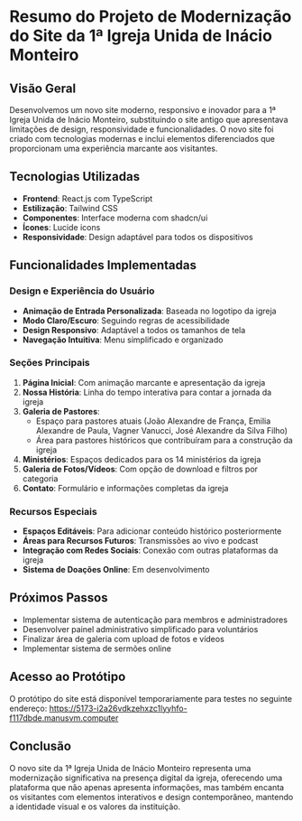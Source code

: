 # Resumo do Projeto de Modernização do Site da 1ª Igreja Unida de Inácio Monteiro

## Visão Geral
Desenvolvemos um novo site moderno, responsivo e inovador para a 1ª Igreja Unida de Inácio Monteiro, substituindo o site antigo que apresentava limitações de design, responsividade e funcionalidades. O novo site foi criado com tecnologias modernas e inclui elementos diferenciados que proporcionam uma experiência marcante aos visitantes.

## Tecnologias Utilizadas
- **Frontend**: React.js com TypeScript
- **Estilização**: Tailwind CSS
- **Componentes**: Interface moderna com shadcn/ui
- **Ícones**: Lucide icons
- **Responsividade**: Design adaptável para todos os dispositivos

## Funcionalidades Implementadas

### Design e Experiência do Usuário
- **Animação de Entrada Personalizada**: Baseada no logotipo da igreja
- **Modo Claro/Escuro**: Seguindo regras de acessibilidade
- **Design Responsivo**: Adaptável a todos os tamanhos de tela
- **Navegação Intuitiva**: Menu simplificado e organizado

### Seções Principais
1. **Página Inicial**: Com animação marcante e apresentação da igreja
2. **Nossa História**: Linha do tempo interativa para contar a jornada da igreja
3. **Galeria de Pastores**: 
   - Espaço para pastores atuais (João Alexandre de França, Emilia Alexandre de Paula, Vagner Vanucci, José Alexandre da Silva Filho)
   - Área para pastores históricos que contribuíram para a construção da igreja
4. **Ministérios**: Espaços dedicados para os 14 ministérios da igreja
5. **Galeria de Fotos/Vídeos**: Com opção de download e filtros por categoria
6. **Contato**: Formulário e informações completas da igreja

### Recursos Especiais
- **Espaços Editáveis**: Para adicionar conteúdo histórico posteriormente
- **Áreas para Recursos Futuros**: Transmissões ao vivo e podcast
- **Integração com Redes Sociais**: Conexão com outras plataformas da igreja
- **Sistema de Doações Online**: Em desenvolvimento

## Próximos Passos
- Implementar sistema de autenticação para membros e administradores
- Desenvolver painel administrativo simplificado para voluntários
- Finalizar área de galeria com upload de fotos e vídeos
- Implementar sistema de sermões online

## Acesso ao Protótipo
O protótipo do site está disponível temporariamente para testes no seguinte endereço:
https://5173-i2a26vdkzehxzc1lyyhfo-f117dbde.manusvm.computer

## Conclusão
O novo site da 1ª Igreja Unida de Inácio Monteiro representa uma modernização significativa na presença digital da igreja, oferecendo uma plataforma que não apenas apresenta informações, mas também encanta os visitantes com elementos interativos e design contemporâneo, mantendo a identidade visual e os valores da instituição.
